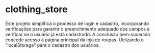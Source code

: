 # clothing_store
 Este projeto simplifica o processo de login e cadastro, incorporando verificações para garantir o preenchimento adequado dos campos e verificar se o usuário já está cadastrado. A conclusão bem-sucedida concede acesso à página principal da loja de roupas. Utilizando o "localStorage"  para o cadastro dos usuários.
